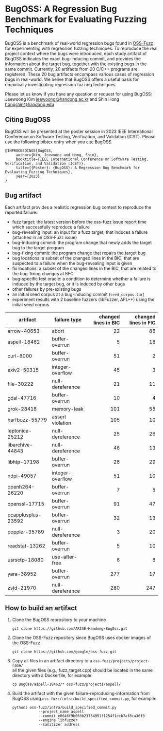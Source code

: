 # BugOSS: A Regression Bug Benchmark for Evaluating Fuzzing Techniques

BugOSS is a benchmark of real-world regression bugs found in [OSS-Fuzz](https://github.com/google/oss-fuzz) for experimenting with regression fuzzing techniques. 
To reproduce the real project
context where the bugs were introduced, each study artifact of BugOSS indicates the exact bug-inducing commit, and provides the information about the target bug, together with the existing bugs in the same commit. Currently, 20 artifacts from 20 C/C++ programs are registered. 
These 20 bug artifacts encompass various cases of regression bugs in real-world. 
We belive that BugOSS offers a useful basis for empirically investigating regression fuzzing techniques.

Please let us know if you have any question or request for using BugOSS: Jeewoong Kim <jeewoong@handong.ac.kr> and Shin Hong <hongshin@handong.edu>

## Citing BugOSS

BugOSS will be presented at the poster session in 2023 IEEE International Conference on Software Testing, Verification, and Validation (ICST). Please use the following bibtex entry when you cite BugOSS.

    @INPROCEEDINGS{BugOSS,
         author={Kim, Jeewoong and Hong, Shin},
         booktitle={IEEE International Conference on Software Testing, Verification, and Validation (ICST)}, 
         title={{Poster}: {BugOSS}: A Regression Bug Benchmark for Evaluating Fuzzing Techniques}, 
         year={2023}
    }


## Bug artifact
Each artifact provides a realistic regression bug context to reproduce the reported failure: 
- fuzz target: the latest version before the oss-fuzz issue report time which successfully reproduce a failure
- bug-revealing input: an input for a fuzz target, that induces a failure (attached in an OSS-Fuzz issue)
- bug-inducing commit: the program change that newly adds the target bug to the target program
- bug-fixing commit: the program change that repairs the target bug
- bug locations: a subset of the changed lines in the BIC, that are suspected to a failure when the bug-revealing input is given
- fix locations: a subset of the changed lines in the BIC, that are related to the bug-fixing changes at BFC
- bug-specific test oracle: a condition to determine whether a failure is induced by the target bug, or it is induced by other bugs
- other failures by pre-existing bugs
- an initial seed corpus at a bug-inducing commit (`seed_corpus.tar`)
- experiment results with 2 baseline fuzzers (libFuzzer, AFL++) using the initial seed corpus


| artifact           | failure type     | changed lines in BIC | changed lines in FIC | 
| ------------------ | ---------------- | --------------------:| --------------------:|
| arrow-40653        | abort            |              22      |               86     |
| aspell-18462       | buffer-overrun   |               5      |               18     |
| curl-8000          | buffer-overrun   |              51      |                2     |
| exiv2-50315        | integer-overflow |              45      |                3     |
| file-30222         | null-dereference |              21      |               11     |
| gdal-47716         | buffer-overrun   |              10      |                4     |
| grok-28418         | memory-leak      |             101      |               55     |
| harfbuzz-55779     | assert violation |             105      |               10     |
| leptonica-25212    | null-dereference |              25      |               26     |
| libarchive-44843   | null-dereference |              46      |               13     |
| libhtp-17198       | buffer-overrun   |              26      |               29     |
| ndpi-49057         | integer-overflow |              51      |               10     |
| openh264-26220     | buffer-overrun   |               7      |                5     |
| openssl-17715      | buffer-overrun   |              91      |               47     |
| pcapplusplus-23592 | buffer-overrun   |              32      |               13     |
| poppler-35789      | null-dereference |               3      |               20     |
| readstat-13262     | buffer-overrun   |               5      |               10     |
| usrsctp-18080      | use-after-free   |               6      |                8     |
| yara-38952         | buffer-overrun   |             277      |               17     |
| zstd-21970         | null-dereference |             280      |              247     |


## How to build an artifact
1. Clone the BugOSS reprository to your machine
   ``` 
   git clone https://github.com/ARISE-Handong/BugOss.git
   ```

2. Clone the OSS-Fuzz repository since BugOSS uses docker images of the OSS-Fuzz
   ```
   git clone https://github.com/google/oss-fuzz.git
   ```

3. Copy all files in an artifact directory to a `oss-fuzz/projects/project-name/`   
    all the given files (e.g., fuzz_target.cpp) should be located in the same directory with a Dockerfile, for example:  
   ```
   cp BugOss/aspell-18462/* oss-fuzz/projects/aspell/ 
   ```

4. Build the artifact with the given failure-reproducing-information from BugOSS using `oss-fuzz/infra/build_specified_commit.py`, for example:
   ```
   python3 oss-fuzz/infra/build_specified_commit.py 
               --project_name aspell  
               --commit e0646f9b063b23754951f1254f1ecb7af8ca36f3 
               --engine libfuzzer 
               --sanitizer address
   ``` 

